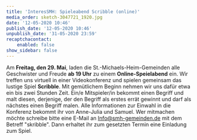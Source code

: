 ```yaml
---
title: 'InteresSMH: Spieleabend Scribble (online)'
media_order: sketch-3047721_1920.jpg
date: '12-05-2020 10:46'
publish_date: '12-05-2020 10:46'
unpublish_date: '31-05-2020 23:59'
recaptchacontact:
    enabled: false
show_sidebar: false
---
```


Am **Freitag, den 29. Mai**, laden die St.-Michaels-Heim-Gemeinden alle Geschwister und Freude **ab 19 Uhr** zu einem **Online-Speielabend** ein. Wir treffen uns virtuell in einer Videokonferenz und spielen gemeinsam das lustige Spiel **Scribble**. Mit gemütlichem Beginn nehmen wir uns dafür etwa ein bis zwei Stunden Zeit. Ein/e Mitspieler/in bekommt einen Begriff und malt diesen, derjenige, der den Begriff als erstes errät gewinnt und darf als nächstes einen Begriff malen. Alle Informationen zur Einwahl in die Konferenz bekommt ihr von Anne-Julia und Samuel. Wer mitmachen möchte schreibe bitte eine E-Mail an Info@smh-gemeinden.de mit dem Betreff "skribble". Dann erhaltet ihr zum gesetzten Termin eine Einladung zum Spiel.